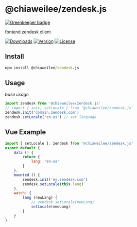 # @chiaweilee/zendesk.js

[![Greenkeeper badge](https://badges.greenkeeper.io/chiaweilee/zendesk.js.svg)](https://greenkeeper.io/)

fontend zendesk client

<a href="https://npmcharts.com/compare/@chiaweilee/zendesk.js?minimal=true"><img src="https://img.shields.io/npm/dm/@chiaweilee/zendesk.js.svg" alt="Downloads"></a>
<a href="https://www.npmjs.com/package/@chiaweilee/zendesk.js"><img src="https://img.shields.io/npm/v/@chiaweilee/zendesk.js.svg" alt="Version"></a>
<a href="https://www.npmjs.com/package/@chiaweilee/zendesk.js"><img src="https://img.shields.io/npm/l/@chiaweilee/zendesk.js.svg" alt="License"></a>

## Install
```cmd
npm install @chiaweilee/zendesk.js
```

## Usage

*base usage*

```js
import zendesk from '@chiaweilee/zendesk.js'
// import { init, setLocale } from '@chiaweilee/zendesk.js'
zendesk.init('domain.zendesk.com')
zendesk.setLocale('en-us') // set language
```

## Vue Example

```js
import { setLocale }, zendesk from '@chiaweilee/zendesk.js'
export default {
    data () {
        return {
            lang: 'en-us'
        }
    },
    mounted () {
        zendesk.init('my.zendesk.com')
        zendesk.setLocale(this.lang)
    },
    watch: {
        lang (newLang) {
            // zendesk.setLocale(newLang)
            setLocale(newLang)
        }
    }
}
```

